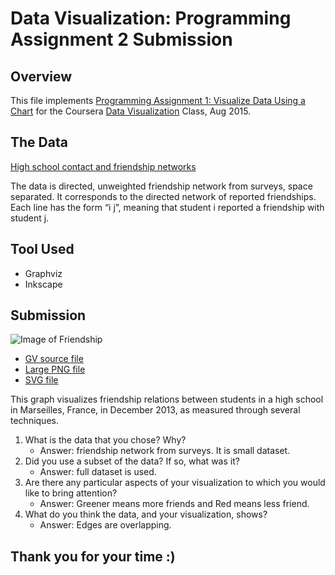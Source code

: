 # Data Visualization: Programming Assignment 2 Submission

## Overview
This file implements [Programming Assignment 1: Visualize Data Using a Chart](https://github.com/pauldeng/MOOC/blob/master/Data%20Visualization/Programming%20Assignment%201/README.md) for the Coursera [Data Visualization](https://class.coursera.org/datavisualization-001) Class, Aug 2015.

## The Data
[High school contact and friendship networks](http://www.sociopatterns.org/datasets/high-school-contact-and-friendship-networks/)

The data is directed, unweighted friendship network from surveys, space separated. It corresponds to the directed network of reported friendships. Each line has the form “i j”, meaning that student i reported a friendship with student j.

## Tool Used
* Graphviz
* Inkscape

## Submission
![Image of Friendship](https://raw.githubusercontent.com/pauldeng/MOOC/master/Data%20Visualization/Programming%20Assignment%202/Graphics/Friendship_Legend_Small.jpg)

* [GV source file](https://github.com/pauldeng/MOOC/blob/master/Data%20Visualization/Programming%20Assignment%202/Data/graph_source_file.gv)
* [Large PNG file](https://github.com/pauldeng/MOOC/raw/master/Data%20Visualization/Programming%20Assignment%202/Graphics/Friendship_Legend.png)
* [SVG file](https://github.com/pauldeng/MOOC/blob/master/Data%20Visualization/Programming%20Assignment%202/Graphics/Friendship.svg)

This graph visualizes friendship relations between students in a high school in Marseilles, France, in December 2013, as measured through several techniques.

1. What is the data that you chose? Why?
   * Answer: friendship network from surveys. It is small dataset.
2. Did you use a subset of the data? If so, what was it?
   * Answer: full dataset is used.
3. Are there any particular aspects of your visualization to which you would like to bring attention?
   * Answer: Greener means more friends and Red means less friend.
4. What do you think the data, and your visualization, shows?
   * Answer: Edges are overlapping.

## Thank you for your time :)